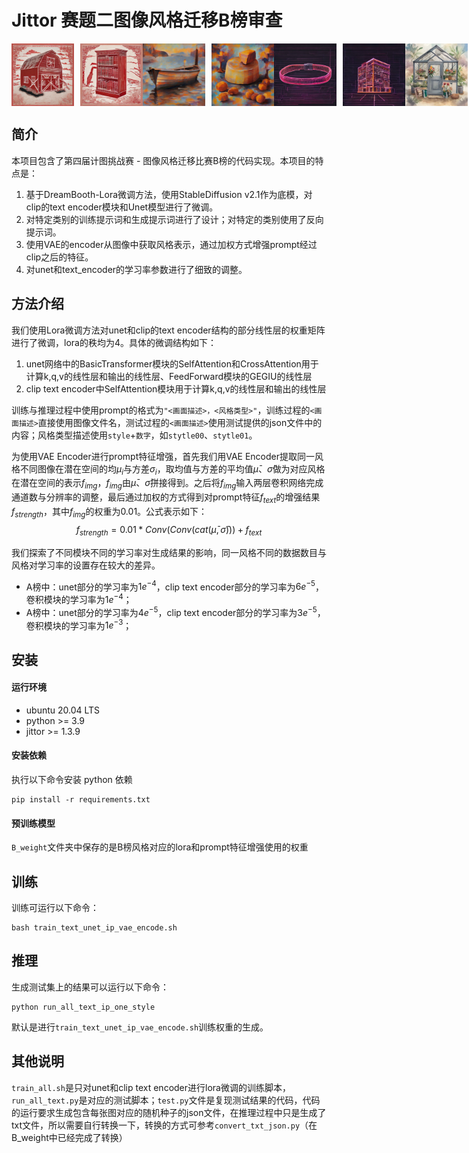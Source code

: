 # Jittor 赛题二图像风格迁移B榜审查
<!-- | 标题名称包含赛题、方法 -->
<div style="display: flex; align-items: center;">
  <img src="./assert/Barn.png" alt="Image 1" style="width: 100px; height: auto; margin-right: 10px;">
  <img src="./assert/Library.png" alt="Image 2" style="width: 100px; height: auto;">
  <img src="./assert/Boat.png" alt="Image 3" style="width: 100px; height: auto; margin-right: 10px;">
  <img src="./assert/Cheese.png" alt="Image 4" style="width: 100px; height: auto;">
  <img src="./assert/Belt.png" alt="Image 5" style="width: 100px; height: auto; margin-right: 10px;">
  <img src="./assert/Hotel.png" alt="Image 6" style="width: 100px; height: auto;">
  <img src="./assert/Greenhouse.png" alt="Image 5" style="width: 100px; height: auto; margin-right: 10px;">
  <img src="./assert/Phone.png" alt="Image 6" style="width: 100px; height: auto;">
  <img src="./assert/Pizza.png" alt="Image 5" style="width: 100px; height: auto; margin-right: 10px;">
  <img src="./assert/Cat.png" alt="Image 6" style="width: 100px; height: auto;">
</div>
<!-- ![主要结果](./assert/Eagle.png) -->
<!-- ｜展示方法的流程特点或者主要结果等 -->

## 简介
<!-- | 简单介绍项目背景、项目特点 -->

本项目包含了第四届计图挑战赛 - 图像风格迁移比赛B榜的代码实现。本项目的特点是：
1. 基于DreamBooth-Lora微调方法，使用StableDiffusion v2.1作为底模，对clip的text encoder模块和Unet模型进行了微调。
2. 对特定类别的训练提示词和生成提示词进行了设计；对特定的类别使用了反向提示词。
3. 使用VAE的encoder从图像中获取风格表示，通过加权方式增强prompt经过clip之后的特征。
4. 对unet和text_encoder的学习率参数进行了细致的调整。

## 方法介绍
我们使用Lora微调方法对unet和clip的text encoder结构的部分线性层的权重矩阵进行了微调，lora的秩均为4。具体的微调结构如下：
1. unet网络中的BasicTransformer模块的SelfAttention和CrossAttention用于计算k,q,v的线性层和输出的线性层、FeedForward模块的GEGIU的线性层
2. clip text encoder中SelfAttention模块用于计算k,q,v的线性层和输出的线性层



训练与推理过程中使用prompt的格式为`"<画面描述>，<风格类型>"`，训练过程的`<画面描述>`直接使用图像文件名，测试过程的`<画面描述>`使用测试提供的json文件中的内容；风格类型描述使用`style`+`数字`，如`stytle00`、`stytle01`。

为使用VAE Encoder进行prompt特征增强，首先我们用VAE Encoder提取同一风格不同图像在潜在空间的均$\mu_i$与方差$\sigma_i$，取均值与方差的平均值$\bar{\mu}$、$\bar{\sigma}$做为对应风格在潜在空间的表示$f_{img}$，$f_{img}$由$\bar{\mu}$、$\bar{\sigma}$拼接得到。之后将$f_{img}$输入两层卷积网络完成通道数与分辨率的调整，最后通过加权的方式得到对prompt特征$f_{text}$的增强结果$f_{strength}$，其中$f_{img}$的权重为0.01。公式表示如下：
$$f_{strength}=0.01*Conv(Conv(cat(\bar{\mu}, \bar{\sigma}))) + f_{text}$$

我们探索了不同模块不同的学习率对生成结果的影响，同一风格不同的数据数目与风格对学习率的设置存在较大的差异。
- A榜中：unet部分的学习率为$1e^{-4}$，clip text encoder部分的学习率为$6e^{-5}$，卷积模块的学习率为$1e^{-4}$；
- A榜中：unet部分的学习率为$4e^{-5}$，clip text encoder部分的学习率为$3e^{-5}$，卷积模块的学习率为$1e^{-3}$；



## 安装 
<!-- | 介绍基本的硬件需求、运行环境、依赖安装方法 -->

<!-- 本项目可在 2 张 4090 上运行，训练时间约为 1 小时。 -->

#### 运行环境
- ubuntu 20.04 LTS
- python >= 3.9
- jittor >= 1.3.9

#### 安装依赖
执行以下命令安装 python 依赖
```
pip install -r requirements.txt
```

#### 预训练模型
`B_weight`文件夹中保存的是B榜风格对应的lora和prompt特征增强使用的权重

<!-- ## 数据预处理
| 介绍数据预处理方法，可选

将数据下载解压到 `<root>/data` 下，执行以下命令对数据预处理：
```
bash scripts/prepross.sh
``` -->

## 训练
<!-- ｜ 介绍模型训练的方法 -->
训练可运行以下命令：
```
bash train_text_unet_ip_vae_encode.sh 
```

<!-- 多卡训练可以运行以下命令：
```
bash scripts/train-multigpu.sh
``` -->

## 推理
<!-- ｜ 介绍模型推理、测试、或者评估的方法 -->
生成测试集上的结果可以运行以下命令：

```
python run_all_text_ip_one_style
```
默认是进行`train_text_unet_ip_vae_encode.sh`训练权重的生成。


## 其他说明
`train_all.sh`是只对unet和clip text encoder进行lora微调的训练脚本，`run_all_text.py`是对应的测试脚本；`test.py`文件是复现测试结果的代码，代码的运行要求生成包含每张图对应的随机种子的json文件，在推理过程中只是生成了txt文件，所以需要自行转换一下，转换的方式可参考`convert_txt_json.py`（在B_weight中已经完成了转换）
<!-- 可将`tesh_all.sh`中的第`4`行脚本改为`COMMAND="CUDA_VISIBLE_DEVICES=$CUDA_VISIBLE_DEVICES python run_all_text_ip_addpter_add_text.py` -->

<!-- ## 致谢
| 对参考的论文、开源库予以致谢，可选

此项目基于论文 *A Style-Based Generator Architecture for Generative Adversarial Networks* 实现，部分代码参考了 [jittor-gan](https://github.com/Jittor/gan-jittor)。

## 注意事项

点击项目的“设置”，在Description一栏中添加项目描述，需要包含“jittor”字样。同时在Topics中需要添加jittor。

![image-20220419164035639](https://s3.bmp.ovh/imgs/2022/04/19/6a3aa627eab5f159.png) -->
